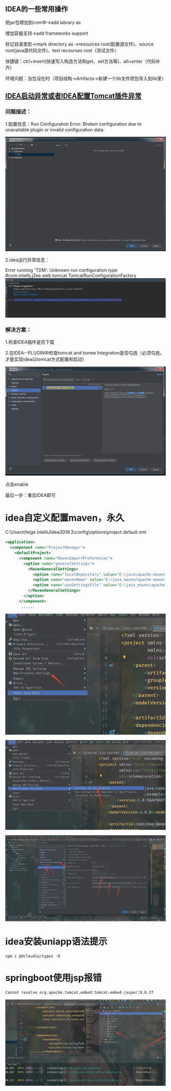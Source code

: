 

## IDEA的一些常用操作

把jar包增加到com中->add labrary as

增加容器支持->add frameworks support

标记目录类型->mark directory as ->resources root(配置源文件)、source root(java源代码文件)、test recourses root（测试文件）

快捷键：ctrl+insert(快速写入构造方法和get、set方法等)、alt+enter（代码补齐）

环境问题：当包没在时（项目结构->Artifacts->新建一个lib文件把包导入到lib里）



## [IDEA启动异常或者IDEA配置Tomcat插件异常](https://www.cnblogs.com/blogslee/p/9967492.html)

### 问题描述：

1.配置信息：Run Configuration Error: Broken configuration due to unavailable plugin or invalid configuration data.

![img](IDEA/1128526-20181116093349704-382998954.png)

2.idea运行异常信息：

Error running 'TDM': Unknown run configuration type #com.intellij.j2ee.web.tomcat.TomcatRunConfigurationFactory![img](IDEA/1128526-20181116093430863-206537662.png)

### 解决方案：

1.检查IDEA插件是否下载

2.在IDEA--PLUGIN中检查tomcat and tomee Integration是否勾选（必须勾选，才能实现idea以tomcat方式配置和启动）

![img](IDEA/1128526-20181116093602918-152336446.png)

点击enable

 最后一步：重启IDEA即可



# idea自定义配置maven，永久

C:\Users\feige\.IntelliJIdea2019.3\config\options\project.default.xml

~~~xml
<application>
  <component name="ProjectManager">
    <defaultProject>
      <component name="MavenImportPreferences">
        <option name="generalSettings">
          <MavenGeneralSettings>
            <option name="localRepository" value="E:\java\apache-maven-3.6.1\maven.repo"/>
            <option name="mavenHome" value="E:/java_maven/apache-maven-3.6.1"/>
            <option name="useSettingsFile" value="E:\java_maven\apache-maven-3.6.1\conf\settings.xml"/>
          </MavenGeneralSettings>
        </option>
      </component>
       ......
~~~

![image-20201130142112001](IDEA/image-20201130142112001.png)

![image-20201130142149143](IDEA/image-20201130142149143.png)

![image-20201130142311472](IDEA/image-20201130142311472.png)

# idea安装uniapp语法提示

~~~shell
npm i @dcloudio/types -D
~~~



# springboot使用jsp报错

~~~txt
Cannot resolve org.apache.tomcat.embed:tomcat-embed-jasper:9.0.27
~~~

![image-20210427132520485](IDEA/image-20210427132520485.png)

